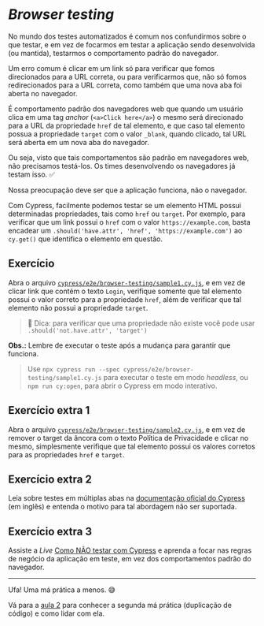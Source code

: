 # _Browser testing_

No mundo dos testes automatizados é comum nos confundirmos sobre o que testar, e em vez de focarmos em testar a aplicação sendo desenvolvida (ou mantida), testarmos o comportamento padrão do navegador.

Um erro comum é clicar em um link só para verificar que fomos direcionados para a URL correta, ou para verificarmos que, não só fomos redirecionados para a URL correta, como também que uma nova aba foi aberta no navegador.

É comportamento padrão dos navegadores web que quando um usuário clica em uma tag _anchor_ (`<a>Click here</a>`) o mesmo será direcionado para a URL da propriedade `href` de tal elemento, e que caso tal elemento possua a propriedade `target` com o valor `_blank`, quando clicado, tal URL será aberta em um nova aba do navegador.

Ou seja, visto que tais comportamentos são padrão em navegadores web, não precisamos testá-los. Os times desenvolvendo os navegadores já testam isso. ✅

Nossa preocupação deve ser que a aplicação funciona, não o navegador.

Com Cypress, facilmente podemos testar se um elemento HTML possui determinadas propriedades, tais como `href` ou `target`. Por exemplo, para verificar que um link possui o `href` com o valor `https://example.com`, basta encadear um `.should('have.attr', 'href', 'https://example.com')` ao `cy.get()` que identifica o elemento em questão.

## Exercício

Abra o arquivo [`cypress/e2e/browser-testing/sample1.cy.js`](../cypress/e2e/browser-testing/sample1.cy.js), e em vez de clicar link que contém o texto `Login`, verifique somente que tal elemento possui o valor correto para a propriedade `href`, além de verificar que tal elemento não possui a propriedade `target`.

> 🧙 Dica: para verificar que uma propriedade não existe você pode usar `.should('not.have.attr', 'target')`

**Obs.:** Lembre de executar o teste após a mudança para garantir que funciona.

> Use `npx cypress run --spec cypress/e2e/browser-testing/sample1.cy.js` para executar o teste em modo _headless_, ou `npm run cy:open`, para abrir o Cypress em modo interativo.

## Exercício extra 1

Abra o arquivo [`cypress/e2e/browser-testing/sample2.cy.js`](../cypress/e2e/browser-testing/sample2.cy.js), e em vez de remover o target da âncora com o texto Política de Privacidade e clicar no mesmo, simplesmente verifique que tal elemento possui os valores corretos para as propriedades `href` e `target`.

## Exercício extra 2

Leia sobre testes em múltiplas abas na [documentação oficial do Cypress](https://docs.cypress.io/guides/references/trade-offs#Multiple-tabs) (em inglês) e entenda o motivo para tal abordagem não ser suportada.

## Exercício extra 3

Assiste a _Live_ [Como NÃO testar com Cypress](https://www.youtube.com/live/VOq0LnnHzdk?feature=share) e aprenda a focar nas regras de negócio da aplicação em teste, em vez dos comportamentos padrão do navegador.

___

Ufa! Uma má prática a menos. 😅

Vá para a [aula 2](./2.md) para conhecer a segunda má prática (duplicação de código) e como lidar com ela.
